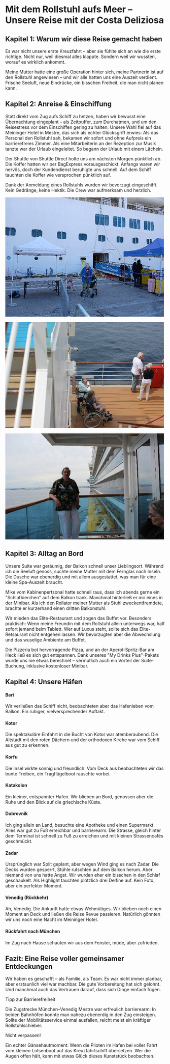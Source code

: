 # **Mit dem Rollstuhl aufs Meer** – Unsere Reise mit der Costa Deliziosa

## **Kapitel 1:** Warum wir diese Reise gemacht haben

Es war nicht unsere erste Kreuzfahrt – aber sie fühlte sich an wie die erste richtige. Nicht nur, weil diesmal alles klappte. Sondern weil wir wussten, worauf es wirklich ankommt.

Meine Mutter hatte eine große Operation hinter sich, meine Partnerin ist auf den Rollstuhl angewiesen – und wir alle hatten uns eine Auszeit verdient. Frische Seeluft, neue Eindrücke, ein bisschen Freiheit, die man nicht planen kann.

## **Kapitel 2:** Anreise & Einschiffung

Statt direkt vom Zug aufs Schiff zu hetzen, haben wir bewusst eine Übernachtung eingeplant – als Zeitpuffer, zum Durchatmen, und um den Reisestress vor dem Einschiffen gering zu halten. Unsere Wahl fiel auf das Meininger Hotel in Mestre, das sich als echter Glücksgriff erwies: Als das Personal den Rollstuhl sah, bekamen wir sofort und ohne Aufpreis ein barrierefreies Zimmer. Als eine Mitarbeiterin an der Rezeption zur Musik tanzte war der Urlaub eingeleitet. So begann der Urlaub mit einem Lächeln.

Der Shuttle von Shuttle Direct holte uns am nächsten Morgen pünktlich ab. Die Koffer hatten wir per BagExpress vorausgeschickt. Anfangs waren wir nervös, doch der Kundendienst beruhigte uns schnell. Auf dem Schiff tauchten die Koffer wie versprochen pünktlich auf.

Dank der Anmeldung eines Rollstuhls wurden wir bevorzugt eingeschifft. Kein Gedränge, keine Hektik. Die Crew war aufmerksam und herzlich.

![Venedig](VenedigHinfahrt1.jpeg)

![Venedig](VenedigHinfahrt2.jpeg)

![Venedig](VenedigHinfahrt3.jpeg)

## **Kapitel 3:** Alltag an Bord

Unsere Suite war geräumig, der Balkon schnell unser Lieblingsort. Während ich die Seeluft genoss, suchte meine Mutter mit dem Fernglas nach Inseln. Die Dusche war ebenerdig und mit allem ausgestattet, was man für eine kleine Spa-Auszeit braucht.

Mike vom Kabinenpertsonal hatte schnell raus, dass ich abends gerne ein "Schlafbierchen" auf dem Balkon trank. Manchmal hinterließ er mir eines in der Minibar. Als ich den Rollator meiner Mutter als Stuhl zweckentfremdete, brachte er kurzerhand einen dritten Balkonstuhl.

Wir mieden das Elite-Restaurant und zogen das Buffet vor. Besonders praktisch: Wenn meine Freundin mit dem Rollstuhl allein unterwegs war, half sofort jemand beim Tablett. Wer auf Luxus steht, sollte sich das Elite-Retsaurant nicht entgehen lassen. Wir bevorzugten aber die Abwechslung und das wuselige Ambiente am Buffet.

Die Pizzeria bot hervorragende Pizza, und an der Aperol-Spritz-Bar am Heck ließ es sich gut entspannen. Dank unseres "My Drinks Plus"-Pakets wurde uns nie etwas berechnet – vermutlich auch ein Vorteil der Suite-Buchung, inklusive kostenloser Minibar.

## **Kapitel 4:** Unsere Häfen

#### Bari

Wir verließen das Schiff nicht, beobachteten aber das Hafenleben vom Balkon. Ein ruhiger, vielversprechender Auftakt.

#### Kotor

Die spektakuläre Einfahrt in die Bucht von Kotor war atemberaubend. Die Altstadt mit den roten Dächern und der orthodoxen Kirche war vom Schiff aus gut zu erkennen.

#### Korfu

Die Insel wirkte sonnig und freundlich. Vom Deck aus beobachteten wir das bunte Treiben, ein Tragflügelboot rauschte vorbei.

#### Katakolon

Ein kleiner, entspannter Hafen. Wir blieben an Bord, genossen aber die Ruhe und den Blick auf die griechische Küste.

#### Dubrovnik

Ich ging allein an Land, besuchte eine Apotheke und einen Supermarkt. Alles war gut zu Fuß erreichbar und barrierearm. Die Strasse, gleich hinter dem Terminal ist schnell zu Fuß zu erreichen und mit kleinen Strassencafés geschmückt.

#### Zadar

Ursprünglich war Split geplant, aber wegen Wind ging es nach Zadar. Die Decks wurden gesperrt, Stühle rutschten auf dem Balkon herum. Aber niemand von uns hatte Angst. Wir wurden eher ein bisschen in den Schlaf geschaukelt. Als Highlight tauchten plötzlich drei Delfine auf. Kein Foto, aber ein perfekter Moment.

#### Venedig (Rückkehr)

Ah, Venedig. Die Ankunft hatte etwas Wehmütiges. Wir blieben noch einen Moment an Deck und ließen die Reise Revue passieren. Natürlich gönnten wir uns noch eine Nacht im Meininger Hotel.

#### Rückfahrt nach München

Im Zug nach Hause schauten wir aus dem Fenster, müde, aber zufrieden. 

## Fazit: Eine Reise voller gemeinsamer Entdeckungen

Wir haben es geschafft – als Familie, als Team. Es war nicht immer planbar, aber erstaunlich viel war machbar. Die gute Vorbereitung hat sich gelohnt. Und manchmal auch das Vertrauen darauf, dass sich Dinge einfach fügen.

Tipp zur Barrierefreiheit

Die Zugstrecke München–Venedig Mestre war erfreulich barrierearm: In beiden Bahnhöfen konnte man nahezu ebenerdig in den Zug einsteigen. Sollte der Mobilitätsservice einmal ausfallen, reicht meist ein kräftiger Rollstuhlschieber.

Nicht verpassen!

Ein echter Gänsehautmoment: Wenn die Piloten im Hafen bei voller Fahrt vom kleinen Lotsenboot auf das Kreuzfahrtschiff übersetzen. Wer die Augen offen hält, kann mit etwas Glück dieses Kunststück beobachten.
